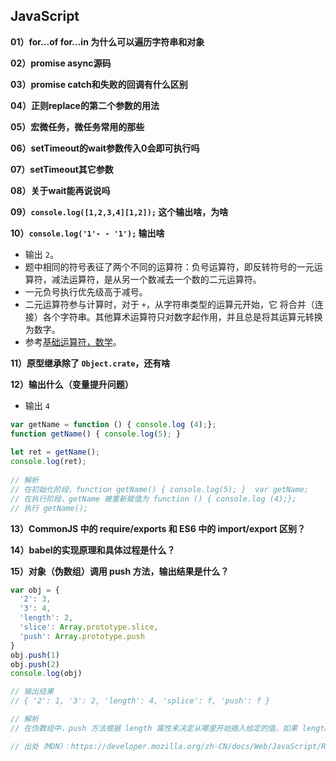 ## JavaScript

**01）for...of for...in 为什么可以遍历字符串和对象**

**02）promise async源码**

**03）promise  catch和失败的回调有什么区别**

**04）正则replace的第二个参数的用法**

**05）宏微任务，微任务常用的那些**

**06）setTimeout的wait参数传入0会即可执行吗**

**07）setTimeout其它参数**

**08）关于wait能再说说吗**

**09）`console.log([1,2,3,4][1,2]);` 这个输出啥，为啥**

**10）`console.log('1'- - '1');` 输出啥**

- 输出 `2`。
- 题中相同的符号表征了两个不同的运算符：负号运算符，即反转符号的一元运算符，减法运算符，是从另一个数减去一个数的二元运算符。
- 一元负号执行优先级高于减号。
- 二元运算符参与计算时，对于 `+`，从字符串类型的运算元开始，它 将合并（连接）各个字符串。其他算术运算符只对数字起作用，并且总是将其运算元转换为数字。
- 参考[基础运算符，数学](https://zh.javascript.info/operators)。

**11）原型继承除了 `Object.crate`，还有啥**

**12）输出什么（变量提升问题）**

- 输出 `4`

```javascript
var getName = function () { console.log (4);};
function getName() { console.log(5); }
  
let ret = getName();
console.log(ret);
  
// 解析
// 在初始化阶段，function getName() { console.log(5); }  var getName;
// 在执行阶段，getName 被重新赋值为 function () { console.log (4);};
// 执行 getName();
```

**13）CommonJS 中的 require/exports 和 ES6 中的 import/export 区别？**

**14）babel的实现原理和具体过程是什么？**

**15）对象（伪数组）调用 push 方法，输出结果是什么？**

```javascript
var obj = {
  '2': 3,
  '3': 4,
  'length': 2,
  'slice': Array.prototype.slice,
  'push': Array.prototype.push
}
obj.push(1)
obj.push(2)
console.log(obj)

// 输出结果
// { '2': 1, '3': 2, 'length': 4, 'splice': f, 'push': f }

// 解析
// 在伪数组中，push 方法根据 length 属性来决定从哪里开始插入给定的值。如果 length 不能被转成一个数值，则插入的元素索引为 0，包括 length 不存在时。当 length 不存在时，将会创建它。

// 出处（MDN）：https://developer.mozilla.org/zh-CN/docs/Web/JavaScript/Reference/Global_Objects/Array/push
```
